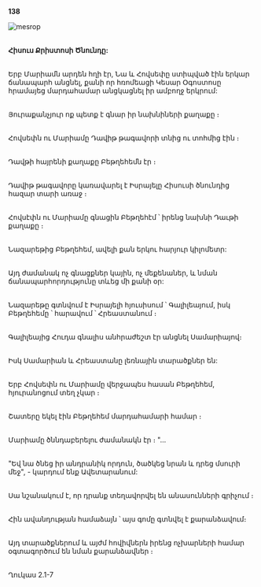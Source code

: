 **138**

![mesrop](https://volamar.ru/audio_video/foto/01/detbible/B292.BMP)

\
**Հիսուս Քրիստոսի Ծնունդը:**

\
Երբ Մարիամն արդեն հղի էր, Նա և Հովսեփը ստիպված էին երկար ճանապարհ անցնել, քանի որ հռոմեացի Կեսար Օգոստոսը հրամայեց մարդահամար անցկացնել իր ամբողջ երկրում:

\
Յուրաքանչյուր ոք պետք է գնար իր նախնիների քաղաքը ։

\
Հովսեփն ու Մարիամը Դավիթ թագավորի տնից ու տոհմից էին ։

\
Դավթի հայրենի քաղաքը Բեթղեհեմն էր ։

\
Դավիթ թագավորը կառավարել է Իսրայելը Հիսուսի ծնունդից հազար տարի առաջ ։

\
Հովսէփն ու Մարիամը գնացին Բեթղեհէմ ՝ իրենց նախնի Դաւթի քաղաքը ։

\
Նազարեթից Բեթղեհեմ, ավելի քան երկու հարյուր կիլոմետր:

\
Այդ ժամանակ ոչ գնացքներ կային, ոչ մեքենաներ, և նման ճանապարհորդությունը տևեց մի քանի օր:

\
Նազարեթը գտնվում է Իսրայելի հյուսիսում ՝ Գալիլեայում, իսկ Բեթղեհեմը ՝ հարավում ՝ Հրեաստանում ։

\
Գալիլեայից Հուդա գնալիս անհրաժեշտ էր անցնել Սամարիայով։

\
Իսկ Սամարիան և Հրեաստանը լեռնային տարածքներ են:

\
Երբ Հովսեփն ու Մարիամը վերջապես հասան Բեթղեհեմ, հյուրանոցում տեղ չկար ։

\
Շատերը եկել էին Բեթղեհեմ մարդահամարի համար ։

\
Մարիամը ծննդաբերելու ժամանակն էր ։ "...

\
"Եվ նա ծնեց իր անդրանիկ որդուն, ծածկեց նրան և դրեց մսուրի մեջ", - կարդում ենք Ավետարանում:

\
Սա նշանակում է, որ դրանք տեղավորվել են անասունների գրիչում ։

\
Հին ավանդության համաձայն ՝ այս գոմը գտնվել է քարանձավում։

\
Այդ տարածքներում և այժմ հովիվներն իրենց ոչխարների համար օգտագործում են նման քարանձավներ ։

\
Ղուկաս 2.1-7
